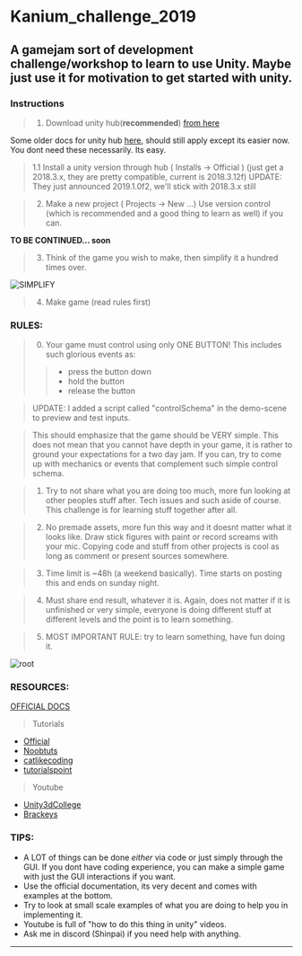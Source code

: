 # Kanium_challenge_2019
A gamejam sort of development challenge/workshop to learn to use Unity. Maybe just use it for motivation to get started with unity.
---

### Instructions

> 1. Download unity hub(**recommended**) [from here](https://unity3d.com/get-unity/download)

Some older docs for unity hub [here](https://docs.google.com/document/d/10Z9lsSVKfrr4agsquOlUs5s1wlfK7Kng95hLQovGDfk/edit), should still apply except its easier now. You dont need these necessarily. Its easy.

> 1.1 Install a unity version through hub ( Installs -> Official )
> (just get a 2018.3.x, they are pretty compatible, current is 2018.3.12f)
> UPDATE: They just announced 2019.1.0f2,  we'll stick with 2018.3.x still

> 2. Make a new project ( Projects -> New ...)
> Use version control (which is recommended and a good thing to learn as well) if you can.

**TO BE CONTINUED... soon**

> 3. Think of the game you wish to make, then simplify it a hundred times over.

![SIMPLIFY](https://media0.giphy.com/media/IHnROpQICe4kE/giphy.gif?cid=790b76115cb70f3c43726e732e1794be)

> 4. Make game (read rules first)


### RULES:
> 0. Your game must control using only ONE BUTTON! This includes such glorious events as: 
>> - press the button down
>> - hold the button
>> - release the button

> UPDATE: I added a script called "controlSchema" in the demo-scene to preview and test inputs.

> This should emphasize that the game should be VERY simple. This does not mean that you cannot have depth in your game, it is rather to ground your expectations for a two day jam. If you can, try to come up with mechanics or events that complement such simple control schema.

> 1. Try to not share what you are doing too much, more fun looking at other peoples stuff after. Tech issues and such aside of course. This challenge is for learning stuff together after all.

> 2. No premade assets, more fun this way and it doesnt matter what it looks like. Draw stick figures with paint or record screams with your mic. Copying code and stuff from other projects is cool as long as comment or present sources somewhere.

> 3. Time limit is ~48h (a weekend basically). Time starts on posting this and ends on sunday night.

> 4. Must share end result, whatever it is. Again, does not matter if it is unfinished or very simple, everyone is doing different stuff at different levels and the point is to learn something.

> 5. MOST IMPORTANT RULE: try to learn something, have fun doing it.


![root](https://media1.tenor.com/images/8a322e94bdb253a5fb42d010480d0163/tenor.gif?itemid=5104276)

### RESOURCES:
[OFFICIAL DOCS](https://docs.unity3d.com/Manual/index.html)

> Tutorials 
* [Official](https://unity3d.com/learn/tutorials)
* [Noobtuts](https://noobtuts.com/unity)
* [catlikecoding](https://catlikecoding.com/unity/tutorials/)
* [tutorialspoint](https://www.tutorialspoint.com/unity/index.htm)

> Youtube
* [Unity3dCollege](https://www.youtube.com/channel/UCX_b3NNQN5bzExm-22-NVVg)
* [Brackeys](https://www.youtube.com/user/Brackeys)

### TIPS:

* A LOT of things can be done _either_ via code or just simply through the GUI. If you dont have coding experience, you can make a simple game with just the GUI interactions if you want.
* Use the official documentation, its very decent and comes with examples at the bottom.
* Try to look at small scale examples of what you are doing to help you in implementing it.
* Youtube is full of "how to do this thing in unity" videos.
* Ask me in discord (Shinpai) if you need help with anything.
---
